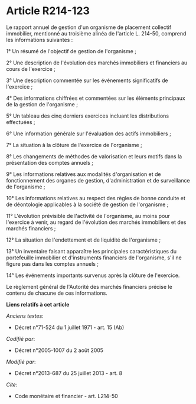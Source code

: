 # Article R214-123

Le rapport annuel de gestion d'un organisme de placement collectif immobilier, mentionné au troisième alinéa de l'article L.
214-50, comprend les informations suivantes : 

1° Un résumé de l'objectif de gestion de l'organisme ; 

2° Une description de l'évolution des marchés immobiliers et financiers au cours de l'exercice ; 

3° Une description commentée sur les événements significatifs de l'exercice ; 

4° Des informations chiffrées et commentées sur les éléments principaux de la gestion de l'organisme ; 

5° Un tableau des cinq derniers exercices incluant les distributions effectuées ; 

6° Une information générale sur l'évaluation des actifs immobiliers ; 

7° La situation à la clôture de l'exercice de l'organisme ; 

8° Les changements de méthodes de valorisation et leurs motifs dans la présentation des comptes annuels ; 

9° Les informations relatives aux modalités d'organisation et de fonctionnement des organes de gestion, d'administration et
de surveillance de l'organisme ; 

10° Les informations relatives au respect des règles de bonne conduite et de déontologie applicables à la société de gestion
de l'organisme ; 

11° L'évolution prévisible de l'activité de l'organisme, au moins pour l'exercice à venir, au regard de l'évolution des
marchés immobiliers et des marchés financiers ; 

12° La situation de l'endettement et de liquidité de l'organisme ; 

13° Un inventaire faisant apparaître les principales caractéristiques du portefeuille immobilier et d'instruments financiers
de l'organisme, s'il ne figure pas dans les comptes annuels ; 

14° Les événements importants survenus après la clôture de l'exercice. 

Le règlement général de l'Autorité des marchés financiers précise le contenu de chacune de ces informations.

**Liens relatifs à cet article**

_Anciens textes_:

  - Décret n°71-524 du 1 juillet 1971 - art. 15 (Ab)

_Codifié par_:

  - Décret n°2005-1007 du 2 août 2005

_Modifié par_:

  - Décret n°2013-687 du 25 juillet 2013 - art. 8

_Cite_:

  - Code monétaire et financier - art. L214-50
